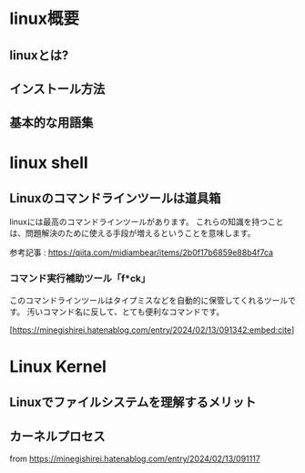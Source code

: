 




# linux概要

## linuxとは?


## インストール方法


## 基本的な用語集





# linux shell


## Linuxのコマンドラインツールは道具箱

linuxには最高のコマンドラインツールがあります。
これらの知識を持つことは、問題解決のために使える手段が増えるということを意味します。

参考記事 : https://qiita.com/midiambear/items/2b0f17b6859e88b4f7ca


### コマンド実行補助ツール「f*ck」

このコマンドラインツールはタイプミスなどを自動的に保管してくれるツールです。
汚いコマンド名に反して、とても便利なコマンドです。


[https://minegishirei.hatenablog.com/entry/2024/02/13/091342:embed:cite]








# Linux Kernel 



## Linuxでファイルシステムを理解するメリット


## カーネルプロセス














from https://minegishirei.hatenablog.com/entry/2024/02/13/091117